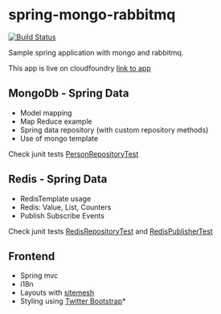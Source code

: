 spring-mongo-rabbitmq
=====================
[![Build Status](https://secure.travis-ci.org/lukasz-kaniowski/spring-mongo-rabbitmq.png)](http://secure.travis-ci.org/lukasz-kaniowski/spring-mongo-rabbitmq)


Sample spring application with mongo and rabbitmq. 

This app is live on cloudfoundry [link to app][2]

## MongoDb - Spring Data

* Model mapping
* Map Reduce example
* Spring data repository (with custom repository methods)
* Use of mongo template

Check junit tests [PersonRepositoryTest][1]

## Redis - Spring Data

* RedisTemplate usage
* Redis: Value, List, Counters
* Publish Subscribe Events

Check junit tests [RedisRepositoryTest][5] and [RedisPublisherTest][6]

## Frontend 

* Spring mvc
* i18n 
* Layouts with [sitemesh][3]
* Styling using [Twitter Bootstrap][4]* 


[1]: spring-mongo-rabbitmq/blob/master/src/test/java/com/lkan/sample/mongo/repository/PersonRepositoryTest.java
[2]: http://ukasz-spring.cloudfoundry.com/
[3]: http://wiki.sitemesh.org/display/sitemesh/Home
[4]: http://twitter.github.com/bootstrap/
[5]: spring-mongo-rabbitmq/blob/master/src/test/java/com/lkan/sample/redis/RedisRepositoryTest.java
[6]: spring-mongo-rabbitmq/blob/master/src/test/java/com/lkan/sample/redis/RedisPublisherTest.java

	

